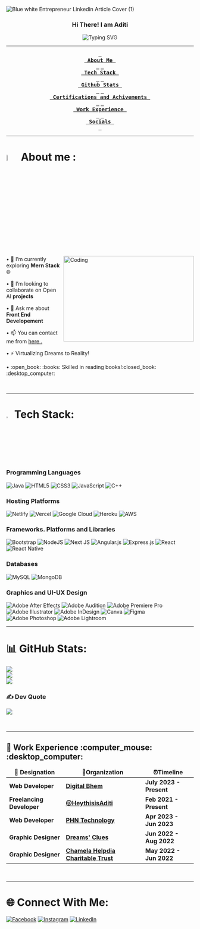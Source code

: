 
![Blue   white Entrepreneur Linkedin Article Cover (1)](https://github.com/iamaditiray/iamaditiray/assets/103599179/98d81e4b-5f9f-47dd-bf2f-e3556d87a6a3)

### <div align="center">Hi There! I am Aditi</div>  
  <p align="center"><img src="https://readme-typing-svg.herokuapp.com?font=Kalam&size=30&duration=4000&pause=800&color=F79B44&center=true&vCenter=true&width=435&lines=Nice+To+Meet+You!;I+am+a+Web+Developer%2C;And+a+UI-UX+Designer.;I+Virtualize+Dreams+to+Reality!" alt="Typing SVG" /></p>


<div align="center">
  
---

**[<kbd> <br> About Me <br> </kbd>](##AboutMe)**
**[<kbd> <br> Tech Stack <br> </kbd>](#my-opensource)**
**[<kbd> <br> Github Stats <br> </kbd>](#volunteering-experience)** 
**[<kbd> <br> Certifications and Achivements <br> </kbd>](#my-blogs)**
**[<kbd> <br> Work Experience <br> </kbd>](#my-achievements)**
**[<kbd> <br> Socials <br> </kbd>](#my-blogs)**

---
</div>



# <img src = "https://i.pinimg.com/originals/3f/7e/4e/3f7e4eff7c96e9fe4b8b4b1ff3f7bdb5.gif" width = 6.5%> About me : 
<img align="right" src="https://gifdb.com/images/file/coding-girl-animation-fe7t4gejurmtof8v.gif" alt="Coding" width="350" height="230" /> 
• 🌱 I’m currently exploring <b>Mern Stack</b> 🌐</p>
• 👯 I’m looking to collaborate on Open AI 𝐩𝐫𝐨𝐣𝐞𝐜𝐭𝐬 </p>
• 💬 Ask me about <b>Front End Developement</b></p>
• 📫 You can contact me from <a href="https://mail.google.com/mail/?view=cm&fs=1&tf=1&to=imakeothersmile@gmail.com">here .</p></a>
• ⚡ Virtualizing Dreams to Reality!</p>
• :open_book: :books: Skilled in reading books!:closed_book: :desktop_computer:</p>

<br/>  

---

# <img src="https://media2.giphy.com/media/QssGEmpkyEOhBCb7e1/giphy.gif?cid=ecf05e47a0n3gi1bfqntqmob8g9aid1oyj2wr3ds3mg700bl&rid=giphy.gif" width ="3%"> Tech Stack:

###  Programming Languages

![Java](https://img.shields.io/badge/java-%23ED8B00.svg?style=for-the-badge&logo=java&logoColor=white) ![HTML5](https://img.shields.io/badge/html5-%23E34F26.svg?style=for-the-badge&logo=html5&logoColor=white) ![CSS3](https://img.shields.io/badge/css3-%231572B6.svg?style=for-the-badge&logo=css3&logoColor=white) ![JavaScript](https://img.shields.io/badge/javascript-%23323330.svg?style=for-the-badge&logo=javascript&logoColor=%23F7DF1E) ![C++](https://img.shields.io/badge/c++-%2300599C.svg?style=for-the-badge&logo=c%2B%2B&logoColor=white) 


###  Hosting Platforms
![Netlify](https://img.shields.io/badge/netlify-%23000000.svg?style=for-the-badge&logo=netlify&logoColor=#00C7B7) ![Vercel](https://img.shields.io/badge/vercel-%23000000.svg?style=for-the-badge&logo=vercel&logoColor=white) ![Google Cloud](https://img.shields.io/badge/Google%20Cloud-%234285F4.svg?style=for-the-badge&logo=google-cloud&logoColor=white) ![Heroku](https://img.shields.io/badge/heroku-%23430098.svg?style=for-the-badge&logo=heroku&logoColor=white) ![AWS](https://img.shields.io/badge/AWS-%23FF9900.svg?style=for-the-badge&logo=amazon-aws&logoColor=white) 

### Frameworks. Platforms and Libraries
![Bootstrap](https://img.shields.io/badge/bootstrap-%23563D7C.svg?style=for-the-badge&logo=bootstrap&logoColor=white) ![NodeJS](https://img.shields.io/badge/node.js-6DA55F?style=for-the-badge&logo=node.js&logoColor=white) ![Next JS](https://img.shields.io/badge/Next-black?style=for-the-badge&logo=next.js&logoColor=white) ![Angular.js](https://img.shields.io/badge/angular.js-%23E23237.svg?style=for-the-badge&logo=angularjs&logoColor=white) ![Express.js](https://img.shields.io/badge/express.js-%23404d59.svg?style=for-the-badge&logo=express&logoColor=%2361DAFB) ![React](https://img.shields.io/badge/react-%2320232a.svg?style=for-the-badge&logo=react&logoColor=%2361DAFB) ![React Native](https://img.shields.io/badge/react_native-%2320232a.svg?style=for-the-badge&logo=react&logoColor=%2361DAFB) 

###  Databases
![MySQL](https://img.shields.io/badge/mysql-%2300f.svg?style=for-the-badge&logo=mysql&logoColor=white) ![MongoDB](https://img.shields.io/badge/MongoDB-%234ea94b.svg?style=for-the-badge&logo=mongodb&logoColor=white) 

###  Graphics and UI-UX Design
![Adobe After Effects](https://img.shields.io/badge/Adobe%20After%20Effects-9999FF.svg?style=for-the-badge&logo=Adobe%20After%20Effects&logoColor=white) ![Adobe Audition](https://img.shields.io/badge/Adobe%20Audition-9999FF.svg?style=for-the-badge&logo=Adobe%20Audition&logoColor=white) ![Adobe Premiere Pro](https://img.shields.io/badge/Adobe%20Premiere%20Pro-9999FF.svg?style=for-the-badge&logo=Adobe%20Premiere%20Pro&logoColor=white) ![Adobe Illustrator](https://img.shields.io/badge/adobeillustrator-%23FF9A00.svg?style=for-the-badge&logo=adobeillustrator&logoColor=white) ![Adobe InDesign](https://img.shields.io/badge/Adobe%20InDesign-49021F?style=for-the-badge&logo=adobeindesign&logoColor=white) ![Canva](https://img.shields.io/badge/Canva-%2300C4CC.svg?style=for-the-badge&logo=Canva&logoColor=white) 	![Figma](https://img.shields.io/badge/figma-%23F24E1E.svg?style=for-the-badge&logo=figma&logoColor=white) ![Adobe Photoshop](https://img.shields.io/badge/adobephotoshop-%2331A8FF.svg?style=for-the-badge&logo=adobephotoshop&logoColor=white) ![Adobe Lightroom](https://img.shields.io/badge/Adobe%20Lightroom-31A8FF.svg?style=for-the-badge&logo=Adobe%20Lightroom&logoColor=white)

---

# 📊 GitHub Stats:

![](https://github-readme-stats.vercel.app/api?username=iamaditiray&theme=dark&hide_border=false&include_all_commits=false&count_private=false)<br/>
![](https://github-readme-streak-stats.herokuapp.com/?user=iamaditiray&theme=dark&hide_border=false)<br/>
![](https://github-readme-stats.vercel.app/api/top-langs/?username=iamaditiray&theme=dark&hide_border=false&include_all_commits=false&count_private=false&layout=compact)

### ✍️ Dev Quote
![](https://quotes-github-readme.vercel.app/api?type=horizontal&theme=dark)

  

<br/>  

---

 <h2 align="left" id = "work-experience">🚀 Work Experience :computer_mouse: :desktop_computer: </h2> 

<table>
  <thead align="center">
    <tr border: none;>
      <td><b> 💼 Designation </b></td> 
      <td><b> 🏢Organization </b></td> 
      <td><b> ⏰Timeline  </b></td> 
      </tr>
  </thead>
  <tbody> 
    <tr>
      <td> <b>Web Developer</b> </td>
      <td><a href="https://digitalbhem.com/"/><b>Digital Bhem</b></a></td>
      <td> <b>July 2023 - Present </b> </td>
   </tr>
      <tr>
      <td> <b>Freelancing Developer</b> </td>
      <td><a href="https://iamaditiray.github.io/Heythisis-Aditi/"/><b>@HeythisisAditi</b></a></td>
      <td> <b>Feb 2021 - Present </b> </td>
   </tr>
   <tr>
      <td> <b>Web Developer</b> </td>
      <td><a href="https://phntechnology.com/"/><b>PHN Technology</b></a></td>
      <td> <b>Apr 2023 - Jun 2023</b> </td>
   </tr>
   <tr>
      <td> <b>Graphic Designer</b> </td>
      <td><a href="https://www.dreamsclues.com/"/><b>Dreams' Clues</b></a></td>
      <td> <b>Jun 2022 - Aug 2022</b> </td>
   </tr>    
   <tr>
      <td> <b>Graphic Designer</b> </td>
      <td><a href="https://www.linkedin.com/company/chamela-helpdia-charitable-trust-chct/"/><b>Chamela Helpdia Charitable Trust</b></a></td>
      <td> <b>May 2022 - Jun 2022</b> </td>
   </tr>
    
   </tbody>	 
</table>

<br/>  

---

# 🌐 Connect With Me:
[![Facebook](https://img.shields.io/badge/Facebook-%231877F2.svg?logo=Facebook&logoColor=white)](https://facebook.com/https://www.facebook.com/aditiray2001/) [![Instagram](https://img.shields.io/badge/Instagram-%23E4405F.svg?logo=Instagram&logoColor=white)](https://instagram.com/https://www.instagram.com/amour_immacule/) [![LinkedIn](https://img.shields.io/badge/LinkedIn-%230077B5.svg?logo=linkedin&logoColor=white)](https://linkedin.com/in/https://www.linkedin.com/in/thisisaditi/) 


